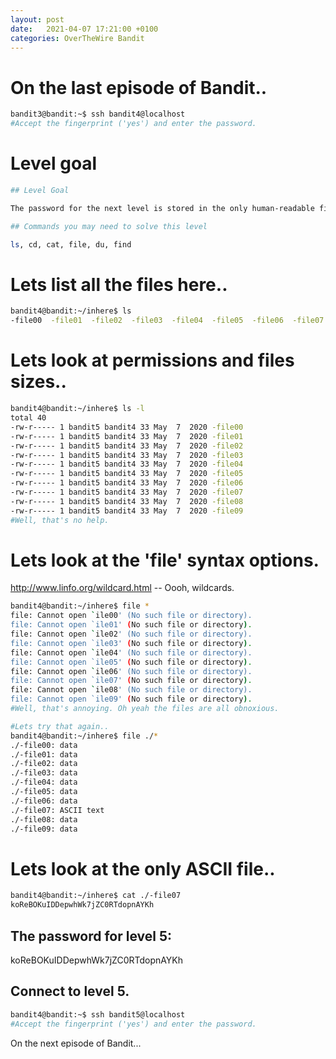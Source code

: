 ```yaml
---
layout: post
date:   2021-04-07 17:21:00 +0100
categories: OverTheWire Bandit
---
```

#  On the last episode of Bandit..

```bash
bandit3@bandit:~$ ssh bandit4@localhost
#Accept the fingerprint ('yes') and enter the password.
```

# Level goal
```bash
## Level Goal

The password for the next level is stored in the only human-readable file in the **inhere** directory. Tip: if your terminal is messed up, try the “reset” command.

## Commands you may need to solve this level

ls, cd, cat, file, du, find
```

# Lets list all the files here..
```bash
bandit4@bandit:~/inhere$ ls
-file00  -file01  -file02  -file03  -file04  -file05  -file06  -file07  -file08  -file09
```

# Lets look at permissions and files sizes..
```bash
bandit4@bandit:~/inhere$ ls -l
total 40
-rw-r----- 1 bandit5 bandit4 33 May  7  2020 -file00
-rw-r----- 1 bandit5 bandit4 33 May  7  2020 -file01
-rw-r----- 1 bandit5 bandit4 33 May  7  2020 -file02
-rw-r----- 1 bandit5 bandit4 33 May  7  2020 -file03
-rw-r----- 1 bandit5 bandit4 33 May  7  2020 -file04
-rw-r----- 1 bandit5 bandit4 33 May  7  2020 -file05
-rw-r----- 1 bandit5 bandit4 33 May  7  2020 -file06
-rw-r----- 1 bandit5 bandit4 33 May  7  2020 -file07
-rw-r----- 1 bandit5 bandit4 33 May  7  2020 -file08
-rw-r----- 1 bandit5 bandit4 33 May  7  2020 -file09
#Well, that's no help.
```

# Lets look at the 'file' syntax options.
http://www.linfo.org/wildcard.html -- Oooh, wildcards.

```bash
bandit4@bandit:~/inhere$ file *
file: Cannot open `ile00' (No such file or directory).
file: Cannot open `ile01' (No such file or directory).
file: Cannot open `ile02' (No such file or directory).
file: Cannot open `ile03' (No such file or directory).
file: Cannot open `ile04' (No such file or directory).
file: Cannot open `ile05' (No such file or directory).
file: Cannot open `ile06' (No such file or directory).
file: Cannot open `ile07' (No such file or directory).
file: Cannot open `ile08' (No such file or directory).
file: Cannot open `ile09' (No such file or directory).
#Well, that's annoying. Oh yeah the files are all obnoxious.
```

```bash
#Lets try that again..
bandit4@bandit:~/inhere$ file ./*
./-file00: data
./-file01: data
./-file02: data
./-file03: data
./-file04: data
./-file05: data
./-file06: data
./-file07: ASCII text
./-file08: data
./-file09: data
```

# Lets look at the only ASCII file..
```bash
bandit4@bandit:~/inhere$ cat ./-file07
koReBOKuIDDepwhWk7jZC0RTdopnAYKh
```

## The password for level 5:

koReBOKuIDDepwhWk7jZC0RTdopnAYKh

## Connect to level 5.
```bash
bandit4@bandit:~$ ssh bandit5@localhost
#Accept the fingerprint ('yes') and enter the password.
```

On the next episode of Bandit...
